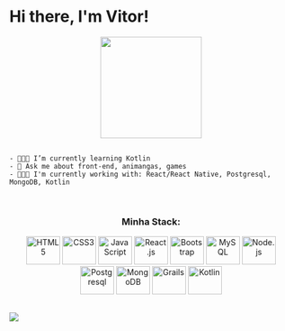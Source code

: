 <h1>Hi there, I'm Vitor!</h1>

<div align="center">
<img height="180px" width="180px" src="https://i.pinimg.com/originals/f5/8e/ac/f58eac9c5ceef513249dd58cbe9abe90.gif">
</div>

##
    - 👨🏻‍🚀 I’m currently learning Kotlin
    - 💫 Ask me about front-end, animangas, games
    - 👨🏻‍💻 I'm currently working with: React/React Native, Postgresql, MongoDB, Kotlin

##

<div align="center" style="display:inline-block">
    <h3>Minha Stack:</h3>
  <img src="https://cdn.jsdelivr.net/gh/devicons/devicon/icons/html5/html5-plain-wordmark.svg" title="HTML5" height="50" width="60"/>
  <img src="https://cdn.jsdelivr.net/gh/devicons/devicon/icons/css3/css3-plain-wordmark.svg" title="CSS3" height="50" width="60" />
  <img src="https://cdn.jsdelivr.net/gh/devicons/devicon/icons/javascript/javascript-plain.svg" title="JavaScript" height="50" width="60" />
  <img src="https://cdn.jsdelivr.net/gh/devicons/devicon/icons/react/react-original.svg" title="React.js" height="50" width="60" />
  <img src="https://cdn.jsdelivr.net/gh/devicons/devicon/icons/bootstrap/bootstrap-plain.svg" title="Bootstrap" height="50" width="60" />
  <img src="https://cdn.jsdelivr.net/gh/devicons/devicon/icons/mysql/mysql-original-wordmark.svg" title="MySQL" height="50" width="60" />
  <img src="https://cdn.jsdelivr.net/gh/devicons/devicon/icons/nodejs/nodejs-original.svg" title="Node.js" height="50" width="60" />
  <img src="https://cdn.jsdelivr.net/gh/devicons/devicon/icons/postgresql/postgresql-original.svg" title="Postgresql" height="50" width="60" />
    <img src="https://cdn.jsdelivr.net/gh/devicons/devicon/icons/mongodb/mongodb-original.svg" title="MongoDB" height="50" width="60" />
    <img src="https://cdn.jsdelivr.net/gh/devicons/devicon/icons/grails/grails-original.svg" title="Grails" height="50" width="60" />
    <img src="https://cdn.jsdelivr.net/gh/devicons/devicon/icons/kotlin/kotlin-original.svg" title="Kotlin" height="50" width="60" />
</div>

##

<a href="https://www.linkedin.com/in/vitor-borgatte" target="_blank"><img src="https://img.shields.io/badge/-LinkedIn-%230077B5?style=for-the-badge&logo=linkedin&logoColor=white" target="_blank"></a> 
